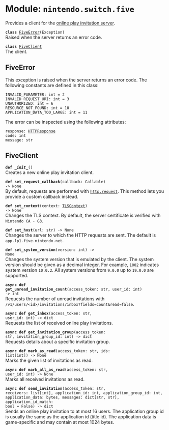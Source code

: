 
# Module: <code>nintendo.switch.five</code>
Provides a client for the [online play invitation server](https://github.com/kinnay/nintendo/wiki/Online-Play-Invitation-Server).

<code>**class** [FiveError](#fiveerror)(Exception)</code><br>
<span class="docs">Raised when the server returns an error code.</span>

<code>**class** [FiveClient](#fiveclient)</code><br>
<span class="docs">The client.</span>

## FiveError
This exception is raised when the server returns an error code. The following constants are defined in this class:

`INVALID_PARAMETER: int = 2`<br>
`INVALID_REQUEST_URI: int = 3`<br>
`UNAUTHORIZED: int = 6`<br>
`RESOURCE_NOT_FOUND: int = 10`<br>
`APPLICATION_DATA_TOO_LARGE: int = 11`

The error can be inspected using the following attributes:

<code>response: [HTTPResponse](https://anynet.readthedocs.io/en/latest/reference/http/#httpresponse)</code><br>
`code: int`<br>
`message: str`

## FiveClient
<code>**def _\_init__**()</code><br>
<span class="docs">Creates a new online play invitation client.</span>

<code>**def set_request_callback**(callback: Callable) -> None</code><br>
<span class="docs">By default, requests are performed with [`http.request`](https://anynet.readthedocs.io/en/latest/reference/http). This method lets you provide a custom callback instead.</span>

<code>**def set_context**(context: [TLSContext](https://anynet.readthedocs.io/en/latest/reference/tls/#tlscontext)) -> None</code><br>
<span class="docs">Changes the TLS context. By default, the server certificate is verified with `Nintendo CA - G3`.</span>

<code>**def set_host**(url: str) -> None</code><br>
<span class="docs">Changes the server to which the HTTP requests are sent. The default is `app.lp1.five.nintendo.net`.

<code>**def set_system_version**(version: int) -> None</code></br>
<span class="docs">Changes the system version that is emulated by the client. The system version should be given as a decimal integer. For example, `1002` indicates system version `10.0.2`. All system versions from `9.0.0` up to `19.0.0` are supported.</span>

<code>**async def get_unread_invitation_count**(access_token: str, user_id: int) -> int</code><br>
<span class="docs">Requests the number of unread invitations with `/v1/users/<id>/invitations/inbox?fields=count&read=false`.</span>

<code>**async def get_inbox**(access_token: str, user_id: int) -> dict</code><br>
<span class="docs">Requests the list of received online play invitations.</span>

<code>**async def get_invitation_group**(access_token: str, invitation_group_id: int) -> dict</code><br>
<span class="docs">Requests details about a specific invitation group.</span>

<code>**async def mark_as_read**(access_token: str, ids: list[int]) -> None</code><br>
<span class="docs">Marks the given list of invitations as read.</span>

<code>**async def mark_all_as_read**(access_token: str, user_id: int) -> None</code><br>
<span class="docs">Marks all received invitations as read.</span>

<code>**async def send_invitation**(access_token: str, receivers: list[int], application_id: int, application_group_id: int, application_data: bytes, messages: dict[str, str], application_id_match: bool = False) -> dict</code><br>
<span class="docs">Sends an online play invitation to at most 16 users. The application group id is usually the same as the application id (title id). The application data is game-specific and may contain at most 1024 bytes.</span>
